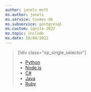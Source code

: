 ```yaml
---
author: jonels-msft
ms.author: jonels
ms.service: cosmos-db
ms.subservice: postgresql
ms.custom: ignite-2022
ms.topic: include
ms.date: 10/04/2022
---
```


> [!div class="op_single_selector"]
>
> * [Python](../quickstart-app-stacks-python.md)
> * [Node.js](../quickstart-app-stacks-nodejs.md)
> * [C#](../quickstart-app-stacks-csharp.md)
> * [Java](../quickstart-app-stacks-java.md)
> * [Ruby](../quickstart-app-stacks-ruby.md)
>
